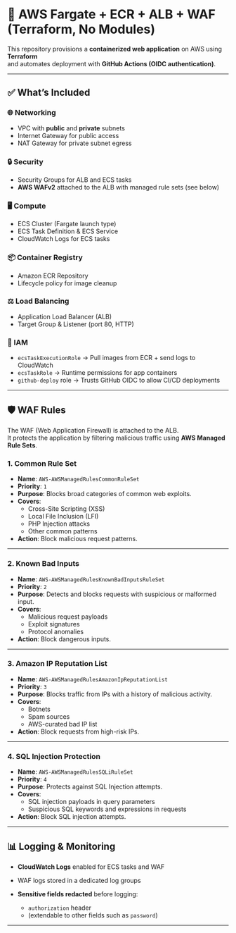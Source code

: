 # 🚀 AWS Fargate + ECR + ALB + WAF (Terraform, No Modules)

This repository provisions a **containerized web application** on AWS using **Terraform**  
and automates deployment with **GitHub Actions (OIDC authentication)**.

---

## ✅ What’s Included

### 🌐 Networking
- VPC with **public** and **private** subnets  
- Internet Gateway for public access  
- NAT Gateway for private subnet egress  

### 🔒 Security
- Security Groups for ALB and ECS tasks  
- **AWS WAFv2** attached to the ALB with managed rule sets (see below)  

### 🖥️ Compute
- ECS Cluster (Fargate launch type)  
- ECS Task Definition & ECS Service  
- CloudWatch Logs for ECS tasks  

### 📦 Container Registry
- Amazon ECR Repository  
- Lifecycle policy for image cleanup  

### ⚖️ Load Balancing
- Application Load Balancer (ALB)  
- Target Group & Listener (port 80, HTTP)  

### 👤 IAM
- `ecsTaskExecutionRole` → Pull images from ECR + send logs to CloudWatch  
- `ecsTaskRole` → Runtime permissions for app containers  
- `github-deploy` role → Trusts GitHub OIDC to allow CI/CD deployments  

---

## 🛡️ WAF Rules

The WAF (Web Application Firewall) is attached to the ALB.  
It protects the application by filtering malicious traffic using **AWS Managed Rule Sets**.

### 1. Common Rule Set
- **Name**: `AWS-AWSManagedRulesCommonRuleSet`  
- **Priority**: `1`  
- **Purpose**: Blocks broad categories of common web exploits.  
- **Covers**:  
  - Cross-Site Scripting (XSS)  
  - Local File Inclusion (LFI)  
  - PHP Injection attacks  
  - Other common patterns  
- **Action**: Block malicious request patterns.

---

### 2. Known Bad Inputs
- **Name**: `AWS-AWSManagedRulesKnownBadInputsRuleSet`  
- **Priority**: `2`  
- **Purpose**: Detects and blocks requests with suspicious or malformed input.  
- **Covers**:  
  - Malicious request payloads  
  - Exploit signatures  
  - Protocol anomalies  
- **Action**: Block dangerous inputs.

---

### 3. Amazon IP Reputation List
- **Name**: `AWS-AWSManagedRulesAmazonIpReputationList`  
- **Priority**: `3`  
- **Purpose**: Blocks traffic from IPs with a history of malicious activity.  
- **Covers**:  
  - Botnets  
  - Spam sources  
  - AWS-curated bad IP list  
- **Action**: Block requests from high-risk IPs.

---

### 4. SQL Injection Protection
- **Name**: `AWS-AWSManagedRulesSQLiRuleSet`  
- **Priority**: `4`  
- **Purpose**: Protects against SQL Injection attempts.  
- **Covers**:  
  - SQL injection payloads in query parameters  
  - Suspicious SQL keywords and expressions in requests  
- **Action**: Block SQL injection attempts.

---

## 📊 Logging & Monitoring

- **CloudWatch Logs** enabled for ECS tasks and WAF  
- WAF logs stored in a dedicated log groups

- **Sensitive fields redacted** before logging:  
  - `authorization` header  
  - (extendable to other fields such as `password`)  

---